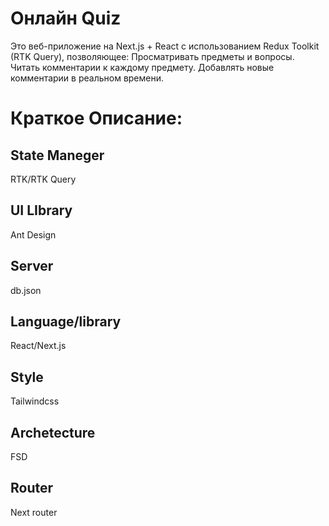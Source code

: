 # Онлайн Quiz
Это веб-приложение на Next.js + React с использованием Redux Toolkit (RTK Query), позволяющее:
Просматривать предметы и вопросы.
Читать комментарии к каждому предмету.
Добавлять новые комментарии в реальном времени.

# Краткое Описание:

## State Maneger 
RTK/RTK Query

## UI LIbrary 
Ant Design

## Server 
db.json

## Language/library 
React/Next.js

## Style 
Tailwindcss

## Archetecture 
FSD

## Router 
Next router
